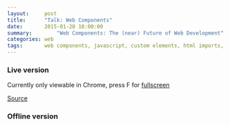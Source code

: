 ```yaml
---
layout:     post
title:      "Talk: Web Components"
date:       2015-01-20 18:00:00
summary:		"Web Components: The (near) Future of Web Development"
categories: web
tags:       web components, javascript, custom elements, html imports, shadow dom, templates, talk
---
```


### Live version

Currently only viewable in Chrome, press F for [fullscreen](/talk-web-components/)

<style>
.hidden {display: none}
</style>

<iframe src="/talk-web-components/" class="hidden"
				frameborder="0" allowfullscreen
				style="width: 100%; height: 500px">
</iframe>

<script>
var supportsTemplate = 'content' in document.createElement('template'),
		supportsCustomElements = 'registerElement' in document,
		supportsHtmlImports = 'import' in document.createElement('link'),
		supportsShadowDom = 'createShadowRoot' in document.body;
if (supportsTemplate && supportsCustomElements && supportsHtmlImports && supportsShadowDom) {
	document.querySelector('.hidden').className = '';
}
</script>

<a href="http://github.com/nikaspran/talk-web-components" target="_blank">Source</a>

### Offline version

<script async class="speakerdeck-embed" data-id="a7466f5082520132d5404ee58d225789" data-ratio="1.6" src="//speakerdeck.com/assets/embed.js"></script>
